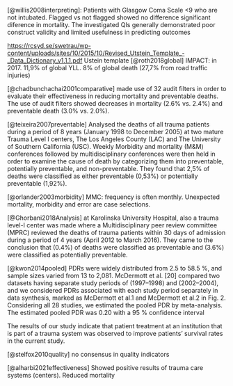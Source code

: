 [@willis2008interpreting]: Patients with Glasgow Coma Scale <9 who are not intubated. Flagged vs not flagged showed no difference significant diference in mortality. The investigated QIs generally demonstrated poor construct validity and limited usefulness in predicting outcomes

https://rcsyd.se/swetrau/wp-content/uploads/sites/10/2015/10/Revised_Utstein_Template_-_Data_Dictionary_v1.1.1.pdf
Ustein template
[@roth2018global]
IMPACT: in 2017. 11,9% of global YLL. 8% of global death (27,7% from road traffic injuries)


[@chadbunchachai2001comparative] made use of 32 audit filters in order
to evaluate their effectiveness in reducing mortality and preventable
deaths. The use of audit filters showed decreases in mortality (2.6% vs.
2.4%) and preventable death (3.0% vs. 2.0%).

[@teixeira2007preventable] Analysed the deaths of all trauma patients
during a period of 8 years (January 1998 to December 2005) at two mature
Trauma Level I centers, The Los Angeles County (LAC) and The University
of Southern California (USC). Weekly Morbidity and mortality (M&M)
conferences followed by multidisciplinary conferences were then held in
order to examine the cause of death by categorizing them into
preventable, potentially preventable, and non-preventable. They found
that 2,5% of deaths were classified as either preventable (0,53%) or
potentially preventable (1,92%).

[@orlander2003morbidity] MMC: frequency is often monthly. Unexpected mortality, morbidity and error are case selections.

[@Ghorbani2018Analysis]
at Karolinska University Hospital, also a trauma level-I center was made
where a Multidisciplinary peer review committee (MPRC) reviewed the
deaths of trauma patients within 30 days of admission during a period of
4 years (April 2012 to March 2016). They came to the conclusion that
(0.4%) of deaths were classified as preventable and (3.6%) were
classified as potentially preventable.

[@kwon2014pooled]
PDRs were widely distributed from 2.5 to 58.5 %, and sample sizes varied from 13 to 2,081. McDermott et al. [20] compared two datasets having separate study periods of (1997–1998) and (2002–2004), and we considered PDRs associated with each study period separately in data synthesis, marked as McDermott et al.1 and McDermott et al.2 in Fig. 2. Considering all 28 studies, we estimated the pooled PDR by meta-analysis. The estimated pooled PDR was 0.20 with a 95 % confidence interval


The results of our study indicate that patient treatment at an institution that is part of a trauma system was observed to improve patients’ survival rates in the current study.

[@stelfox2010quality]
no consensus in quality indicators

[@alharbi2021effectiveness]
Showed positive results of trauma care systems (centers). Reduced mortality
